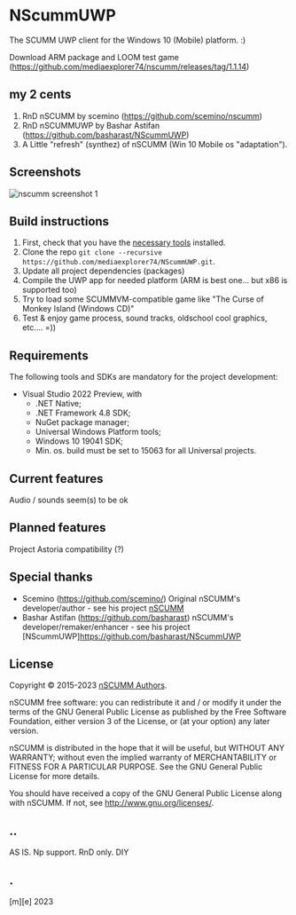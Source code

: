 # NScummUWP 
The SCUMM UWP client for the Windows 10 (Mobile) platform. :)
    
Download ARM package and LOOM test game (https://github.com/mediaexplorer74/nscumm/releases/tag/1.1.14)

## my 2 cents
1. RnD nSCUMM by scemino (https://github.com/scemino/nscumm)
2. RnD nSCUMMUWP by Bashar Astifan (https://github.com/basharast/NScummUWP) 
3. A Little "refresh" (synthez) of nSCUMM (Win 10 Mobile os "adaptation").

## Screenshots
![nscumm screenshot 1](https://github.com/mediaexplorer74/nscumm/blob/master/Images/shot1.png)


## Build instructions
1. First, check that you have the [necessary tools](#requirements) installed.
2. Clone the repo `git clone --recursive https://github.com/mediaexplorer74/NScummUWP.git`.
3. Update all project dependencies (packages) 
4. Compile the UWP app for needed platform (ARM is best one... but x86 is supported too)
5. Try to load some SCUMMVM-compatible game like "The Curse of Monkey Island (Windows CD)"
6. Test & enjoy game process, sound tracks, oldschool cool graphics, etc.... =))
 

## Requirements
The following tools and SDKs are mandatory for the project development:
* Visual Studio 2022 Preview, with
    * .NET Native;
    * .NET Framework 4.8 SDK;
    * NuGet package manager;
    * Universal Windows Platform tools;
    * Windows 10 19041 SDK;
    * Min. os. build must be set to 15063 for all Universal projects. 


## Current features
Audio / sounds seem(s) to be ok

## Planned features
Project Astoria compatibility (?)


## Special thanks
- Scemino (https://github.com/scemino/) Original nSCUMM's developer/author - see his project [nSCUMM](https://github.com/scemino/nscumm)
- Bashar Astifan (https://github.com/basharast) nSCUMM's developer/remaker/enhancer - see his project [NScummUWP]https://github.com/basharast/NScummUWP 


## License
Copyright © 2015-2023 [nSCUMM Authors](https://github.com/scemino/nscumm/graphs/contributors).

nSCUMM free software: you can redistribute it and / or modify it under the terms of the GNU General Public License 
as published by the Free Software Foundation, either version 3 of the License, or (at your option) any later version.

nSCUMM is distributed in the hope that it will be useful, but WITHOUT ANY WARRANTY; without even the implied warranty 
of MERCHANTABILITY or FITNESS FOR A PARTICULAR PURPOSE. See the GNU General Public License for more details.

You should have received a copy of the GNU General Public License along with nSCUMM. 
If not, see http://www.gnu.org/licenses/.

## ..
AS IS. Np support. RnD only. DIY

## .
[m][e] 2023
